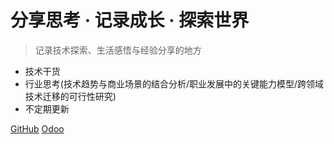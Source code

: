 [//]: # (![logo]&#40;_media/icon.svg&#41;)

# 分享思考 · 记录成长 · 探索世界<small></small>

> 记录技术探索、生活感悟与经验分享的地方

- 技术干货
- 行业思考(技术趋势与商业场景的结合分析/职业发展中的关键能力模型/跨领域技术迁移的可行性研究)
- 不定期更新

[GitHub](/)
[Odoo](/odoo/README.md)